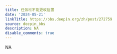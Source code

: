 ```yaml
---
title: 任务栏不能更改位置
date: '2024-05-21'
linkTitle: https://bbs.deepin.org/zh/post/272759
source: deepin_bbs
description: NA
disable_comments: true
---
```

NA
